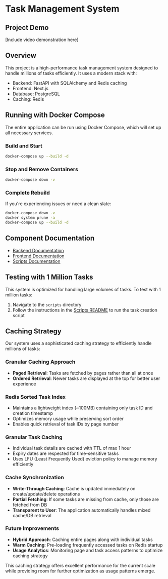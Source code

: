# Task Management System

## Project Demo

[Include video demonstration here]

## Overview

This project is a high-performance task management system designed to handle millions of tasks efficiently. It uses a modern stack with:
- Backend: FastAPI with SQLAlchemy and Redis caching
- Frontend: Next.js
- Database: PostgreSQL
- Caching: Redis

## Running with Docker Compose

The entire application can be run using Docker Compose, which will set up all necessary services.

### Build and Start
```bash
docker-compose up --build -d
```

### Stop and Remove Containers
```bash
docker-compose down -v
```

### Complete Rebuild
If you're experiencing issues or need a clean slate:
```bash
docker-compose down -v
docker system prune -a
docker-compose up --build -d
```

## Component Documentation

- [Backend Documentation](./backend/README.md)
- [Frontend Documentation](./frontend/README.md)
- [Scripts Documentation](./scripts/README.md)

## Testing with 1 Million Tasks

This system is optimized for handling large volumes of tasks. To test with 1 million tasks:

1. Navigate to the `scripts` directory
2. Follow the instructions in the [Scripts README](./scripts/README.md) to run the task creation script

## Caching Strategy

Our system uses a sophisticated caching strategy to efficiently handle millions of tasks:

### Granular Caching Approach

- **Paged Retrieval**: Tasks are fetched by pages rather than all at once
- **Ordered Retrieval**: Newer tasks are displayed at the top for better user experience

### Redis Sorted Task Index

- Maintains a lightweight index (~100MB) containing only task ID and creation timestamp
- Optimizes memory usage while preserving sort order
- Enables quick retrieval of task IDs by page number

### Granular Task Caching

- Individual task details are cached with TTL of max 1 hour
- Expiry dates are respected for time-sensitive tasks
- Uses LFU (Least Frequently Used) eviction policy to manage memory efficiently

### Cache Synchronization

- **Write-Through Caching**: Cache is updated immediately on create/update/delete operations
- **Partial Fetching**: If some tasks are missing from cache, only those are fetched from DB
- **Transparent to User**: The application automatically handles mixed cache/DB retrieval

### Future Improvements

- **Hybrid Approach**: Caching entire pages along with individual tasks
- **Warm Caching**: Pre-loading frequently accessed tasks on Redis startup
- **Usage Analytics**: Monitoring page and task access patterns to optimize caching strategy

This caching strategy offers excellent performance for the current scale while providing room for further optimization as usage patterns emerge. 